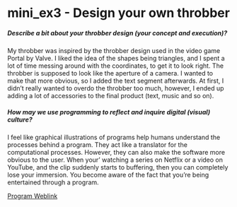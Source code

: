 <h1> mini_ex3 - Design your own throbber </h1>

<h5>Describe a bit about your throbber design (your concept and execution)?</h5>
My throbber was inspired by the throbber design used in the video game Portal by Valve. 
I liked the idea of the shapes being triangles, and I spent a lot of time messing around with the coordinates, to get it to look right. 
The throbber is supposed to look like the aperture of a camera. 
I wanted to make that more obvious, so I added the text segment afterwards. 
At first, I didn’t really wanted to overdo the throbber too much, however, I ended up adding a lot of accessories 
to the final product (text, music and so on).

<h5>How may we use programming to reflect and inquire digital (visual) culture?</h5>
I feel like graphical illustrations of programs help humans understand the processes behind a program. 
They act like a translator for the computational processes. However, they can also make the software more obvious to the user. 
When your’ watching a series on Netflix or a video on YouTube, and the clip suddenly starts to buffering, 
then you can completely lose your immersion. You become aware of the fact that you’re being entertained through a program. 

[Program Weblink](https://duendue.github.io/Aesthetic-Programming-2017/mini_ex3/Throbber4/)
